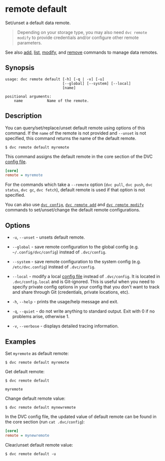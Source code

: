 # remote default

Set/unset a default data remote.

> Depending on your storage type, you may also need `dvc remote modify` to
> provide credentials and/or configure other remote parameters.

See also [add](/doc/commands-reference/remote-add),
[list](/doc/commands-reference/remote-list),
[modify](/doc/commands-reference/remote-modify), and
[remove](/doc/commands-reference/remote-remove) commands to manage data remotes.

## Synopsis

```usage
usage: dvc remote default [-h] [-q | -v] [-u]
                          [--global] [--system] [--local]
                          [name]

positional arguments:
    name           Name of the remote.
```

## Description

You can query/set/replace/unset default remote using options of this command. If
the `name` of the remote is not provided and `--unset` is not specified, this
command returns the name of the default remote.

```dvc
$ dvc remote default myremote
```

This command assigns the default remote in the core section of the DVC
[config file](/doc/user-guide/dvc-files-and-directories).

```ini
[core]
remote = myremote
```

For the commands which take a `--remote` option (`dvc pull`, `dvc push`,
`dvc status`, `dvc gc`, `dvc fetch`), default remote is used if that option is
not specified.

You can also use [`dvc config`](/doc/user-guide/dvc-files-and-directories),
[`dvc remote add`](/doc/commands-reference/remote-add) and
[`dvc remote modify`](/doc/commands-reference/remote-modify) commands to
set/unset/change the default remote configurations.

## Options

- `-u`, `--unset` - unsets default remote.

- `--global` - save remote configuration to the global config (e.g.
  `~/.config/dvc/config`) instead of `.dvc/config`.

- `--system` - save remote configuration to the system config (e.g.
  `/etc/dvc.config`) instead of `.dvc/config`.

- `--local` - modify a local
  [config file](/doc/user-guide/dvc-files-and-directories) instead of
  `.dvc/config`. It is located in `.dvc/config.local` and is Git-ignored. This
  is useful when you need to specify private config options in your config that
  you don't want to track and share through Git (credentials, private locations,
  etc).

- `-h`, `--help` - prints the usage/help message and exit.

- `-q`, `--quiet` - do not write anything to standard output. Exit with 0 if no
  problems arise, otherwise 1.

- `-v`, `--verbose` - displays detailed tracing information.

## Examples

Set `myremote` as default remote:

```dvc
$ dvc remote default myremote
```

Get default remote:

```dvc
$ dvc remote default

myremote
```

Change default remote value:

```dvc
$ dvc remote default mynewremote
```

In the DVC config file, the updated value of default remote can be found in the
core section (run `cat .dvc/config`):

```ini
[core]
remote = mynewremote
```

Clear/unset default remote value:

```dvc
$ dvc remote default -u
```
